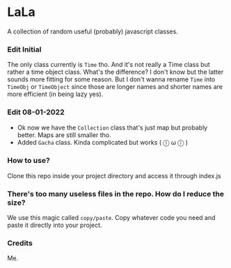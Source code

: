 # LaLa
A collection of random useful (probably) javascript classes. 

### Edit Initial
The only class currently is `Time` tho. And it's not really a Time class but rather a time object class. What's the difference? I don't know but the latter sounds more fitting for some reason. But I don't wanna rename `Time` into `TimeObj` or `TimeObject` since those are longer names and shorter names are more efficient (in being lazy yes).

### Edit 08-01-2022
* Ok now we have the `Collection` class that's just map but probably better. Maps are still smaller tho.
* Added `Gacha` class. Kinda complicated but works  ( ⓛ ω ⓛ )

### How to use?
Clone this repo inside your project directory and access it through index.js

### There's too many useless files in the repo. How do I reduce the size?
We use this magic called `copy/paste`. Copy whatever code you need and paste it directly into your project.

### Credits
Me.